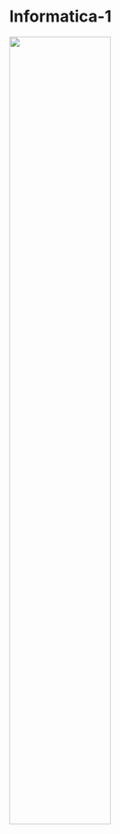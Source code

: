 # Informatica-1
<img src="https://github.com/jzavalar/Informatica-1/Images/16805545425507.jpg/blob/main/images/conjunto-baseIzt.png" alt="" width="60%"/>
